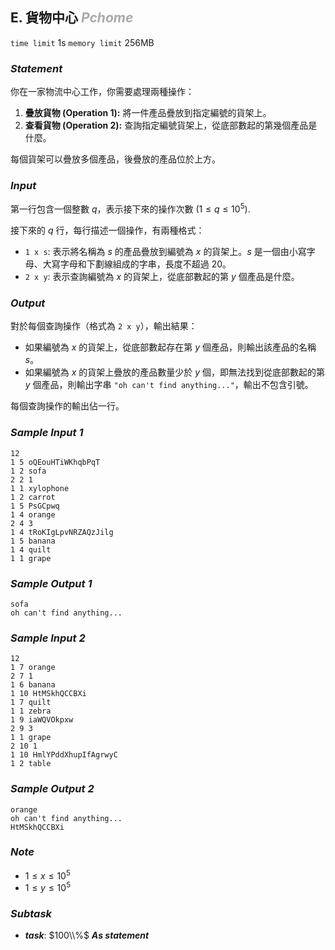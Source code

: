 ## **E. 貨物中心** ***<font color = '#AAAAAA'> Pchome </font>***


`time limit` 1s
`memory limit` 256MB

### ***Statement***

你在一家物流中心工作，你需要處理兩種操作：

1.  **疊放貨物 (Operation 1):** 將一件產品疊放到指定編號的貨架上。
2.  **查看貨物 (Operation 2):** 查詢指定編號貨架上，從底部數起的第幾個產品是什麼。

每個貨架可以疊放多個產品，後疊放的產品位於上方。

### ***Input***

第一行包含一個整數 $q$，表示接下來的操作次數 ($1 \leq q \leq 10^5$).

接下來的 $q$ 行，每行描述一個操作，有兩種格式：

-   `1 x s`: 表示將名稱為 $s$ 的產品疊放到編號為 $x$ 的貨架上。$s$ 是一個由小寫字母、大寫字母和下劃線組成的字串，長度不超過 20。
-   `2 x y`: 表示查詢編號為 $x$ 的貨架上，從底部數起的第 $y$ 個產品是什麼。

### ***Output***

對於每個查詢操作（格式為 `2 x y`），輸出結果：

-   如果編號為 $x$ 的貨架上，從底部數起存在第 $y$ 個產品，則輸出該產品的名稱 $s$。
-   如果編號為 $x$ 的貨架上疊放的產品數量少於 $y$ 個，即無法找到從底部數起的第 $y$ 個產品，則輸出字串 `"oh can't find anything..."`，輸出不包含引號。

每個查詢操作的輸出佔一行。

<div class = 'page' />



### ***Sample Input 1***

```
12
1 5 oQEouHTiWKhqbPqT
1 2 sofa
2 2 1
1 1 xylophone
1 2 carrot
1 5 PsGCpwq
1 4 orange
2 4 3
1 4 tRoKIgLpvNRZAQzJilg
1 5 banana
1 4 quilt
1 1 grape
```

### ***Sample Output 1***

```
sofa
oh can't find anything...
```

<div class = 'page' />



### ***Sample Input 2***
```
12
1 7 orange
2 7 1
1 6 banana
1 10 HtMSkhQCCBXi
1 7 quilt
1 1 zebra
1 9 iaWQVOkpxw
2 9 3
1 1 grape
2 10 1
1 10 HmlYPddXhupIfAgrwyC
1 2 table
```

### ***Sample Output 2***
```
orange
oh can't find anything...
HtMSkhQCCBXi
```

### ***Note***

 - $1 \leq x \leq 10^5$
 - $1 \leq y \leq 10^5$

### ***Subtask***

- ***task***: $100\\%$ ***As statement***